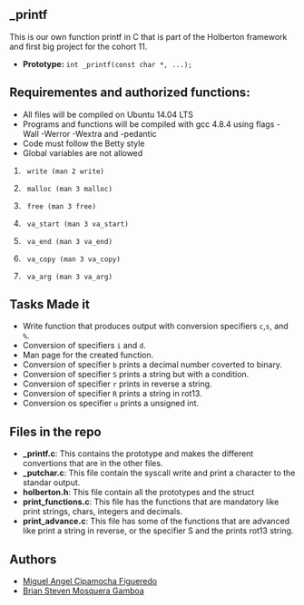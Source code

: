 ## _printf
This is our own function printf in C that is part of the Holberton framework and first big project for the cohort 11.
*  **Prototype:**  ```int _printf(const char *, ...);```
## Requirementes and authorized functions:

* All files will be compiled on Ubuntu 14.04 LTS
* Programs and functions will be compiled with gcc 4.8.4 using flags -Wall -Werror -Wextra and -pedantic
* Code must follow the Betty style
* Global variables are not allowed
1.      write (man 2 write)
2.      malloc (man 3 malloc)
3.      free (man 3 free)
4.      va_start (man 3 va_start)
5.      va_end (man 3 va_end)
6.      va_copy (man 3 va_copy)
7.      va_arg (man 3 va_arg)

## Tasks Made it
+ Write function that produces output with conversion specifiers ```c```,```s```, and ```%```.
+ Conversion of specifiers ```i``` and ```d```.
+ Man page for the created function.
+ Conversion of specifier ```b``` prints a decimal number coverted to binary. 
+ Conversion of specifier ```S``` prints a string but with a condition.
+ Conversion of specifier ```r``` prints in reverse a string.
+ Conversion of specifier ```R``` prints a string in rot13.
+ Conversion os specifier ```u``` prints a unsigned int.
## Files in the repo
* **_printf.c**: This contains the prototype and makes the different convertions that are in the other files.
* **_putchar.c**: This file contain the syscall write and print a character to the standar output.
* **holberton.h**: This file contain all the prototypes and the struct
* **print_functions.c**: This file has the functions that are mandatory like print strings, chars, integers and decimals.
* **print_advance.c**: This file has some of the functions that are advanced like print a string in reverse, or the specifier S and the prints rot13 string.

## Authors

* [Miguel Angel Cipamocha Figueredo](https://github.com/MiguelCF06)
* [Brian Steven Mosquera Gamboa](https://github.com/SimpleSteven)

